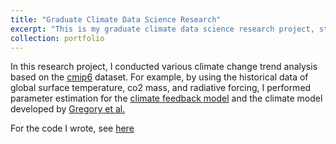 ```yaml
---
title: "Graduate Climate Data Science Research"
excerpt: "This is my graduate climate data science research project, still mentored by Prof. Pauluis. The images below are from different sub-projects <br/><img src='/images/port2_im1.png'><br/><img src='/images/port2_im2.png'><br/><img src='/images/port_2_im3_true.png'>"
collection: portfolio
---
```


In this research project, I conducted various climate change trend analysis based on the [cmip6](https://wcrp-cmip.org/cmip6/) dataset. For example, by using the historical data of global surface temperature, co2 mass, and radiative forcing, I performed parameter estimation for the [climate feedback model](https://www.cambridge.org/core/books/climate-change-and-climate-modeling/greenhouse-effect-and-climate-feedbacks/4E6803CFA666F749117F2D7F1F75A521) and the climate model developed by [Gregory et al.]( https://doi.org/10.1029/2003GL018747)

For the code I wrote, see [here](https://github.com/TimZzm/Graduate_research.git)

